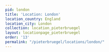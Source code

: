 ```yaml
---
pid: london
title: 'Location: London'
location_country: England
location_city: London
collection: location_pieterbruegel
layout: locationpage_pieterbruegel
order: '13'
permalink: "/pieterbruegel/locations/london/"
---
```

